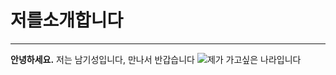 # 저를소개합니다 
___
**안녕하세요.**
저는 남기성입니다, 만나서 반갑습니다
![제가 가고싶은 나라입니다](https://www.flickr.com/photos/119334446@N08/12901658773)
